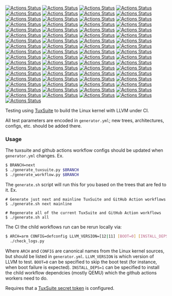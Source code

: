 [![Actions Status](https://github.com/clangbuiltlinux/continuous-integration2/workflows/4.14-clang-13/badge.svg)](https://github.com/clangbuiltlinux/continuous-integration2/actions?query=workflow%3A4.14-clang-13)
[![Actions Status](https://github.com/clangbuiltlinux/continuous-integration2/workflows/4.14-clang-15/badge.svg)](https://github.com/clangbuiltlinux/continuous-integration2/actions?query=workflow%3A4.14-clang-15)
[![Actions Status](https://github.com/clangbuiltlinux/continuous-integration2/workflows/4.19-clang-13/badge.svg)](https://github.com/clangbuiltlinux/continuous-integration2/actions?query=workflow%3A4.19-clang-13)
[![Actions Status](https://github.com/clangbuiltlinux/continuous-integration2/workflows/4.19-clang-15/badge.svg)](https://github.com/clangbuiltlinux/continuous-integration2/actions?query=workflow%3A4.19-clang-15)
[![Actions Status](https://github.com/clangbuiltlinux/continuous-integration2/workflows/4.9-clang-13/badge.svg)](https://github.com/clangbuiltlinux/continuous-integration2/actions?query=workflow%3A4.9-clang-13)
[![Actions Status](https://github.com/clangbuiltlinux/continuous-integration2/workflows/4.9-clang-15/badge.svg)](https://github.com/clangbuiltlinux/continuous-integration2/actions?query=workflow%3A4.9-clang-15)
[![Actions Status](https://github.com/clangbuiltlinux/continuous-integration2/workflows/5.10-clang-11/badge.svg)](https://github.com/clangbuiltlinux/continuous-integration2/actions?query=workflow%3A5.10-clang-11)
[![Actions Status](https://github.com/clangbuiltlinux/continuous-integration2/workflows/5.10-clang-12/badge.svg)](https://github.com/clangbuiltlinux/continuous-integration2/actions?query=workflow%3A5.10-clang-12)
[![Actions Status](https://github.com/clangbuiltlinux/continuous-integration2/workflows/5.10-clang-13/badge.svg)](https://github.com/clangbuiltlinux/continuous-integration2/actions?query=workflow%3A5.10-clang-13)
[![Actions Status](https://github.com/clangbuiltlinux/continuous-integration2/workflows/5.10-clang-15/badge.svg)](https://github.com/clangbuiltlinux/continuous-integration2/actions?query=workflow%3A5.10-clang-15)
[![Actions Status](https://github.com/clangbuiltlinux/continuous-integration2/workflows/5.15-clang-11/badge.svg)](https://github.com/clangbuiltlinux/continuous-integration2/actions?query=workflow%3A5.15-clang-11)
[![Actions Status](https://github.com/clangbuiltlinux/continuous-integration2/workflows/5.15-clang-12/badge.svg)](https://github.com/clangbuiltlinux/continuous-integration2/actions?query=workflow%3A5.15-clang-12)
[![Actions Status](https://github.com/clangbuiltlinux/continuous-integration2/workflows/5.15-clang-13/badge.svg)](https://github.com/clangbuiltlinux/continuous-integration2/actions?query=workflow%3A5.15-clang-13)
[![Actions Status](https://github.com/clangbuiltlinux/continuous-integration2/workflows/5.15-clang-15/badge.svg)](https://github.com/clangbuiltlinux/continuous-integration2/actions?query=workflow%3A5.15-clang-15)
[![Actions Status](https://github.com/clangbuiltlinux/continuous-integration2/workflows/5.4-clang-13/badge.svg)](https://github.com/clangbuiltlinux/continuous-integration2/actions?query=workflow%3A5.4-clang-13)
[![Actions Status](https://github.com/clangbuiltlinux/continuous-integration2/workflows/5.4-clang-15/badge.svg)](https://github.com/clangbuiltlinux/continuous-integration2/actions?query=workflow%3A5.4-clang-15)
[![Actions Status](https://github.com/clangbuiltlinux/continuous-integration2/workflows/android12-5.10-clang-12/badge.svg)](https://github.com/clangbuiltlinux/continuous-integration2/actions?query=workflow%3Aandroid12-5.10-clang-12)
[![Actions Status](https://github.com/clangbuiltlinux/continuous-integration2/workflows/android12-5.10-clang-13/badge.svg)](https://github.com/clangbuiltlinux/continuous-integration2/actions?query=workflow%3Aandroid12-5.10-clang-13)
[![Actions Status](https://github.com/clangbuiltlinux/continuous-integration2/workflows/android12-5.10-clang-15/badge.svg)](https://github.com/clangbuiltlinux/continuous-integration2/actions?query=workflow%3Aandroid12-5.10-clang-15)
[![Actions Status](https://github.com/clangbuiltlinux/continuous-integration2/workflows/android12-5.10-clang-android/badge.svg)](https://github.com/clangbuiltlinux/continuous-integration2/actions?query=workflow%3Aandroid12-5.10-clang-android)
[![Actions Status](https://github.com/clangbuiltlinux/continuous-integration2/workflows/android12-5.4-clang-12/badge.svg)](https://github.com/clangbuiltlinux/continuous-integration2/actions?query=workflow%3Aandroid12-5.4-clang-12)
[![Actions Status](https://github.com/clangbuiltlinux/continuous-integration2/workflows/android12-5.4-clang-13/badge.svg)](https://github.com/clangbuiltlinux/continuous-integration2/actions?query=workflow%3Aandroid12-5.4-clang-13)
[![Actions Status](https://github.com/clangbuiltlinux/continuous-integration2/workflows/android12-5.4-clang-15/badge.svg)](https://github.com/clangbuiltlinux/continuous-integration2/actions?query=workflow%3Aandroid12-5.4-clang-15)
[![Actions Status](https://github.com/clangbuiltlinux/continuous-integration2/workflows/android12-5.4-clang-android/badge.svg)](https://github.com/clangbuiltlinux/continuous-integration2/actions?query=workflow%3Aandroid12-5.4-clang-android)
[![Actions Status](https://github.com/clangbuiltlinux/continuous-integration2/workflows/android13-5.10-clang-12/badge.svg)](https://github.com/clangbuiltlinux/continuous-integration2/actions?query=workflow%3Aandroid13-5.10-clang-12)
[![Actions Status](https://github.com/clangbuiltlinux/continuous-integration2/workflows/android13-5.10-clang-13/badge.svg)](https://github.com/clangbuiltlinux/continuous-integration2/actions?query=workflow%3Aandroid13-5.10-clang-13)
[![Actions Status](https://github.com/clangbuiltlinux/continuous-integration2/workflows/android13-5.10-clang-15/badge.svg)](https://github.com/clangbuiltlinux/continuous-integration2/actions?query=workflow%3Aandroid13-5.10-clang-15)
[![Actions Status](https://github.com/clangbuiltlinux/continuous-integration2/workflows/android13-5.10-clang-android/badge.svg)](https://github.com/clangbuiltlinux/continuous-integration2/actions?query=workflow%3Aandroid13-5.10-clang-android)
[![Actions Status](https://github.com/clangbuiltlinux/continuous-integration2/workflows/android13-5.15-clang-12/badge.svg)](https://github.com/clangbuiltlinux/continuous-integration2/actions?query=workflow%3Aandroid13-5.15-clang-12)
[![Actions Status](https://github.com/clangbuiltlinux/continuous-integration2/workflows/android13-5.15-clang-13/badge.svg)](https://github.com/clangbuiltlinux/continuous-integration2/actions?query=workflow%3Aandroid13-5.15-clang-13)
[![Actions Status](https://github.com/clangbuiltlinux/continuous-integration2/workflows/android13-5.15-clang-15/badge.svg)](https://github.com/clangbuiltlinux/continuous-integration2/actions?query=workflow%3Aandroid13-5.15-clang-15)
[![Actions Status](https://github.com/clangbuiltlinux/continuous-integration2/workflows/android13-5.15-clang-android/badge.svg)](https://github.com/clangbuiltlinux/continuous-integration2/actions?query=workflow%3Aandroid13-5.15-clang-android)
[![Actions Status](https://github.com/clangbuiltlinux/continuous-integration2/workflows/android-4.14-clang-12/badge.svg)](https://github.com/clangbuiltlinux/continuous-integration2/actions?query=workflow%3Aandroid-4.14-clang-12)
[![Actions Status](https://github.com/clangbuiltlinux/continuous-integration2/workflows/android-4.14-clang-13/badge.svg)](https://github.com/clangbuiltlinux/continuous-integration2/actions?query=workflow%3Aandroid-4.14-clang-13)
[![Actions Status](https://github.com/clangbuiltlinux/continuous-integration2/workflows/android-4.14-clang-15/badge.svg)](https://github.com/clangbuiltlinux/continuous-integration2/actions?query=workflow%3Aandroid-4.14-clang-15)
[![Actions Status](https://github.com/clangbuiltlinux/continuous-integration2/workflows/android-4.14-clang-android/badge.svg)](https://github.com/clangbuiltlinux/continuous-integration2/actions?query=workflow%3Aandroid-4.14-clang-android)
[![Actions Status](https://github.com/clangbuiltlinux/continuous-integration2/workflows/android-4.19-clang-12/badge.svg)](https://github.com/clangbuiltlinux/continuous-integration2/actions?query=workflow%3Aandroid-4.19-clang-12)
[![Actions Status](https://github.com/clangbuiltlinux/continuous-integration2/workflows/android-4.19-clang-13/badge.svg)](https://github.com/clangbuiltlinux/continuous-integration2/actions?query=workflow%3Aandroid-4.19-clang-13)
[![Actions Status](https://github.com/clangbuiltlinux/continuous-integration2/workflows/android-4.19-clang-15/badge.svg)](https://github.com/clangbuiltlinux/continuous-integration2/actions?query=workflow%3Aandroid-4.19-clang-15)
[![Actions Status](https://github.com/clangbuiltlinux/continuous-integration2/workflows/android-4.19-clang-android/badge.svg)](https://github.com/clangbuiltlinux/continuous-integration2/actions?query=workflow%3Aandroid-4.19-clang-android)
[![Actions Status](https://github.com/clangbuiltlinux/continuous-integration2/workflows/android-4.9-clang-12/badge.svg)](https://github.com/clangbuiltlinux/continuous-integration2/actions?query=workflow%3Aandroid-4.9-clang-12)
[![Actions Status](https://github.com/clangbuiltlinux/continuous-integration2/workflows/android-4.9-clang-13/badge.svg)](https://github.com/clangbuiltlinux/continuous-integration2/actions?query=workflow%3Aandroid-4.9-clang-13)
[![Actions Status](https://github.com/clangbuiltlinux/continuous-integration2/workflows/android-4.9-clang-15/badge.svg)](https://github.com/clangbuiltlinux/continuous-integration2/actions?query=workflow%3Aandroid-4.9-clang-15)
[![Actions Status](https://github.com/clangbuiltlinux/continuous-integration2/workflows/android-4.9-clang-android/badge.svg)](https://github.com/clangbuiltlinux/continuous-integration2/actions?query=workflow%3Aandroid-4.9-clang-android)
[![Actions Status](https://github.com/clangbuiltlinux/continuous-integration2/workflows/android-mainline-clang-12/badge.svg)](https://github.com/clangbuiltlinux/continuous-integration2/actions?query=workflow%3Aandroid-mainline-clang-12)
[![Actions Status](https://github.com/clangbuiltlinux/continuous-integration2/workflows/android-mainline-clang-13/badge.svg)](https://github.com/clangbuiltlinux/continuous-integration2/actions?query=workflow%3Aandroid-mainline-clang-13)
[![Actions Status](https://github.com/clangbuiltlinux/continuous-integration2/workflows/android-mainline-clang-15/badge.svg)](https://github.com/clangbuiltlinux/continuous-integration2/actions?query=workflow%3Aandroid-mainline-clang-15)
[![Actions Status](https://github.com/clangbuiltlinux/continuous-integration2/workflows/android-mainline-clang-android/badge.svg)](https://github.com/clangbuiltlinux/continuous-integration2/actions?query=workflow%3Aandroid-mainline-clang-android)
[![Actions Status](https://github.com/clangbuiltlinux/continuous-integration2/workflows/arm64-clang-11/badge.svg)](https://github.com/clangbuiltlinux/continuous-integration2/actions?query=workflow%3Aarm64-clang-11)
[![Actions Status](https://github.com/clangbuiltlinux/continuous-integration2/workflows/arm64-clang-12/badge.svg)](https://github.com/clangbuiltlinux/continuous-integration2/actions?query=workflow%3Aarm64-clang-12)
[![Actions Status](https://github.com/clangbuiltlinux/continuous-integration2/workflows/arm64-clang-13/badge.svg)](https://github.com/clangbuiltlinux/continuous-integration2/actions?query=workflow%3Aarm64-clang-13)
[![Actions Status](https://github.com/clangbuiltlinux/continuous-integration2/workflows/arm64-clang-15/badge.svg)](https://github.com/clangbuiltlinux/continuous-integration2/actions?query=workflow%3Aarm64-clang-15)
[![Actions Status](https://github.com/clangbuiltlinux/continuous-integration2/workflows/arm64-fixes-clang-11/badge.svg)](https://github.com/clangbuiltlinux/continuous-integration2/actions?query=workflow%3Aarm64-fixes-clang-11)
[![Actions Status](https://github.com/clangbuiltlinux/continuous-integration2/workflows/arm64-fixes-clang-12/badge.svg)](https://github.com/clangbuiltlinux/continuous-integration2/actions?query=workflow%3Aarm64-fixes-clang-12)
[![Actions Status](https://github.com/clangbuiltlinux/continuous-integration2/workflows/arm64-fixes-clang-13/badge.svg)](https://github.com/clangbuiltlinux/continuous-integration2/actions?query=workflow%3Aarm64-fixes-clang-13)
[![Actions Status](https://github.com/clangbuiltlinux/continuous-integration2/workflows/arm64-fixes-clang-15/badge.svg)](https://github.com/clangbuiltlinux/continuous-integration2/actions?query=workflow%3Aarm64-fixes-clang-15)
[![Actions Status](https://github.com/clangbuiltlinux/continuous-integration2/workflows/mainline-clang-11/badge.svg)](https://github.com/clangbuiltlinux/continuous-integration2/actions?query=workflow%3Amainline-clang-11)
[![Actions Status](https://github.com/clangbuiltlinux/continuous-integration2/workflows/mainline-clang-12/badge.svg)](https://github.com/clangbuiltlinux/continuous-integration2/actions?query=workflow%3Amainline-clang-12)
[![Actions Status](https://github.com/clangbuiltlinux/continuous-integration2/workflows/mainline-clang-13/badge.svg)](https://github.com/clangbuiltlinux/continuous-integration2/actions?query=workflow%3Amainline-clang-13)
[![Actions Status](https://github.com/clangbuiltlinux/continuous-integration2/workflows/mainline-clang-15/badge.svg)](https://github.com/clangbuiltlinux/continuous-integration2/actions?query=workflow%3Amainline-clang-15)
[![Actions Status](https://github.com/clangbuiltlinux/continuous-integration2/workflows/next-clang-11/badge.svg)](https://github.com/clangbuiltlinux/continuous-integration2/actions?query=workflow%3Anext-clang-11)
[![Actions Status](https://github.com/clangbuiltlinux/continuous-integration2/workflows/next-clang-12/badge.svg)](https://github.com/clangbuiltlinux/continuous-integration2/actions?query=workflow%3Anext-clang-12)
[![Actions Status](https://github.com/clangbuiltlinux/continuous-integration2/workflows/next-clang-13/badge.svg)](https://github.com/clangbuiltlinux/continuous-integration2/actions?query=workflow%3Anext-clang-13)
[![Actions Status](https://github.com/clangbuiltlinux/continuous-integration2/workflows/next-clang-15/badge.svg)](https://github.com/clangbuiltlinux/continuous-integration2/actions?query=workflow%3Anext-clang-15)
[![Actions Status](https://github.com/clangbuiltlinux/continuous-integration2/workflows/next-clang-android/badge.svg)](https://github.com/clangbuiltlinux/continuous-integration2/actions?query=workflow%3Anext-clang-android)
[![Actions Status](https://github.com/clangbuiltlinux/continuous-integration2/workflows/tip-clang-11/badge.svg)](https://github.com/clangbuiltlinux/continuous-integration2/actions?query=workflow%3Atip-clang-11)
[![Actions Status](https://github.com/clangbuiltlinux/continuous-integration2/workflows/tip-clang-12/badge.svg)](https://github.com/clangbuiltlinux/continuous-integration2/actions?query=workflow%3Atip-clang-12)
[![Actions Status](https://github.com/clangbuiltlinux/continuous-integration2/workflows/tip-clang-13/badge.svg)](https://github.com/clangbuiltlinux/continuous-integration2/actions?query=workflow%3Atip-clang-13)
[![Actions Status](https://github.com/clangbuiltlinux/continuous-integration2/workflows/tip-clang-15/badge.svg)](https://github.com/clangbuiltlinux/continuous-integration2/actions?query=workflow%3Atip-clang-15)


Testing using [TuxSuite](https://gitlab.com/Linaro/tuxsuite) to build the Linux
kernel with LLVM under CI.

All test parameters are encoded in `generator.yml`; new trees, architectures,
configs, etc. should be added there.

### Usage

The tuxsuite and github actions workflow configs should be updated when
`generator.yml` changes. Ex.
```sh
$ BRANCH=next
$ ./generate_tuxsuite.py $BRANCH
$ ./generate_workflow.py $BRANCH
```

The `generate.sh` script will run this for you based on the trees that are fed
to it. Ex.

```
# Generate just next and mainline TuxSuite and GitHub Action workflows
$ ./generate.sh next mainline

# Regenerate all of the current TuxSuite and GitHub Action workflows
$ ./generate.sh all
```

The CI the child workflows run can be rerun locally via:
```sh
$ ARCH=arm CONFIG=defconfig LLVM_VERSION=[12|11] [BOOT=0] [INSTALL_DEPS=1] \
  ./check_logs.py
```

Where `ARCH` and `CONFIG` are canonical names from the Linux kernel sources,
but should be listed in `generator.yml`.  `LLVM_VERSION` is which version of
LLVM to test.  `BOOT=0` can be specified to skip the boot test (for instance,
when boot failure is expected). `INSTALL_DEPS=1` can be specified to install
the child workflow dependcies (mostly QEMU) which the github actions workers
need to do.

Requires that a
[TuxSuite secret token](https://gitlab.com/Linaro/tuxsuite#setup-config) is
configured.
